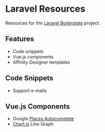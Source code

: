 # Laravel Resources

Resources for the [Laravel Boilerplate](https://github.com/PaoloCentomani/Laravel-Boilerplate) project.

## Features

* Code snippets
* Vue.js components
* Affinity Designer templates

## Code Snippets

* Support e-mails

## Vue.js Components

* Google [Places Autocomplete](https://developers.google.com/places/web-service/autocomplete)
* [Chart.js](https://www.chartjs.org/) Line Graph
